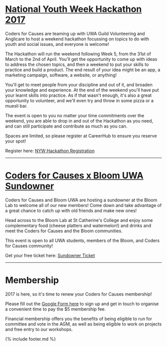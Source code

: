 <!-- {% include header.md %} -->

# [National Youth Week Hackathon 2017](https://uwa.careerhub.com.au/workgroups/guild-volunteer-hub/Events/309784)

Coders for Causes are teaming up with UWA Guild Volunteering and Anglicare to host a weekend hackathon focussing on topics to do with youth and social issues, and everyone is welcome!

The Hackathon will run the weekend following Week 5, from the 31st of March to the 2nd of April. You'll get the opportunity to come up with ideas to address the chosen topics, and then a weekend to put your skills to practice and build a product. The end result of your idea might be an app, a marketing campaign, software, a website, or anything!

You'll get to meet people from your discipline and out of it, and broaden your knowledge and experience. At the end of the weekend you'll have put your learnt skills into practice. As if that wasn't enough, it's also a great opportunity to volunteer, and we'll even try and throw in some pizza or a muesli bar.

The event is open to you no matter your time commitments over the weekend, you are able to drop in and out of the Hackathon as you need, and can still participate and contribute as much as you can.

Spaces are limited, so please register at CareerHub to ensure you reserve your spot!

Register here: [NYW Hackathon Registration ](https://uwa.careerhub.com.au/workgroups/guild-volunteer-hub/Events/309784)

---

# [Coders for Causes x Bloom UWA Sundowner](http://tdy.cl/e/thT4cyk)

Coders for Causes and Bloom UWA are hosting a sundowner at the Bloom Lab to welcome all of our new members! Come down and take advantage of a great chance to catch up with old friends and make new ones!

Head across to the Bloom Lab at St Catherine's College and enjoy some complementary food (cheese platters and watermelon!) and drinks and meet the Coders for Causes and the Bloom communities.

This event is open to all UWA students, members of the Bloom, and Coders for Causes community!

Get your free ticket here: [Sundowner Ticket](http://tdy.cl/e/thT4cyk)

---

# Membership

2017 is here, so it's time to renew your Coders for Causes membership!

Please fill out the [Google Form here](https://docs.google.com/forms/d/e/1FAIpQLScT5CO2-ss2nfoXP2U7WdWMb91Nbr32myx0wYxW8X19d_l_Tw/viewform) to sign up and get in touch to organise a convenient time to pay the $5 membership fee.

Financial membership offers you the benefits of being eligible to run for committee and vote in the AGM, as well as being eligible to work on projects and free entry to our workshops.


{% include footer.md %}
